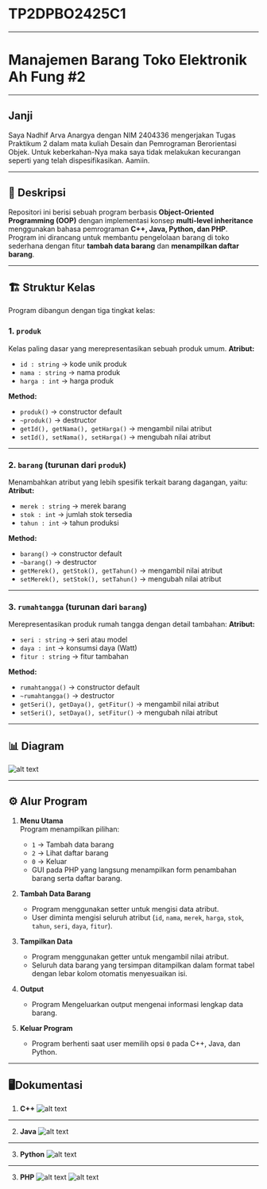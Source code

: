 # TP2DPBO2425C1

---

# Manajemen Barang Toko Elektronik Ah Fung #2

---

## Janji
Saya Nadhif Arva Anargya dengan NIM 2404336 mengerjakan Tugas Praktikum 2 dalam mata kuliah Desain dan Pemrograman Berorientasi Objek. Untuk keberkahan-Nya maka saya tidak melakukan kecurangan seperti yang telah dispesifikasikan. Aamiin.

---

## 📌 Deskripsi
Repositori ini berisi sebuah program berbasis **Object-Oriented Programming (OOP)** dengan implementasi konsep **multi-level inheritance** menggunakan bahasa pemrograman **C++, Java, Python, dan PHP**.  
Program ini dirancang untuk membantu pengelolaan barang di toko sederhana dengan fitur **tambah data barang** dan **menampilkan daftar barang**.

---

## 🏗️ Struktur Kelas
Program dibangun dengan tiga tingkat kelas:

### 1. `produk`
Kelas paling dasar yang merepresentasikan sebuah produk umum.
**Atribut:**
- `id : string` → kode unik produk
- `nama : string` → nama produk
- `harga : int` → harga produk  

**Method:**
- `produk()` → constructor default
- `~produk()` → destructor
- `getId(), getNama(), getHarga()` → mengambil nilai atribut
- `setId(), setNama(), setHarga()` → mengubah nilai atribut

---

### 2. `barang` (turunan dari `produk`)
Menambahkan atribut yang lebih spesifik terkait barang dagangan, yaitu:
**Atribut:**
- `merek : string` → merek barang
- `stok : int` → jumlah stok tersedia
- `tahun : int` → tahun produksi  

**Method:**
- `barang()` → constructor default
- `~barang()` → destructor
- `getMerek(), getStok(), getTahun()` → mengambil nilai atribut
- `setMerek(), setStok(), setTahun()` → mengubah nilai atribut

---

### 3. `rumahtangga` (turunan dari `barang`)
Merepresentasikan produk rumah tangga dengan detail tambahan:
**Atribut:**
- `seri : string` → seri atau model
- `daya : int` → konsumsi daya (Watt)
- `fitur : string` → fitur tambahan  

**Method:**
- `rumahtangga()` → constructor default
- `~rumahtangga()` → destructor
- `getSeri(), getDaya(), getFitur()` → mengambil nilai atribut
- `setSeri(), setDaya(), setFitur()` → mengubah nilai atribut

---
## 📊 Diagram

![alt text](https://github.com/MamangPermen/TP2DPBO2425C1/blob/main/Screenshots/diagram.png)

---

## ⚙️ Alur Program
1. **Menu Utama**  
   Program menampilkan pilihan:
   - `1` → Tambah data barang  
   - `2` → Lihat daftar barang  
   - `0` → Keluar
   - GUI pada PHP yang langsung menampilkan form penambahan barang serta daftar barang.

2. **Tambah Data Barang**  
   - Program menggunakan setter untuk mengisi data atribut.
   - User diminta mengisi seluruh atribut (`id`, `nama`, `merek`, `harga`, `stok`, `tahun`, `seri`, `daya`, `fitur`).

3. **Tampilkan Data**  
   - Program menggunakan getter untuk mengambil nilai atribut.
   - Seluruh data barang yang tersimpan ditampilkan dalam format tabel dengan lebar kolom otomatis menyesuaikan isi.

5. **Output**
   - Program Mengeluarkan output mengenai informasi lengkap data barang.

4. **Keluar Program**  
   - Program berhenti saat user memilih opsi `0` pada C++, Java, dan Python.

---

## 🖥️Dokumentasi
1. **C++**
![alt text](https://github.com/MamangPermen/TP2DPBO2425C1/blob/main/Screenshots/cpp.png)

---

2. **Java**
![alt text](https://github.com/MamangPermen/TP2DPBO2425C1/blob/main/Screenshots/java.png)

---

3. **Python**
![alt text](https://github.com/MamangPermen/TP2DPBO2425C1/blob/main/Screenshots/python.png)

---

3. **PHP**
![alt text](https://github.com/MamangPermen/TP2DPBO2425C1/blob/main/Screenshots/php1.png)
![alt text](https://github.com/MamangPermen/TP2DPBO2425C1/blob/main/Screenshots/php2.png)
